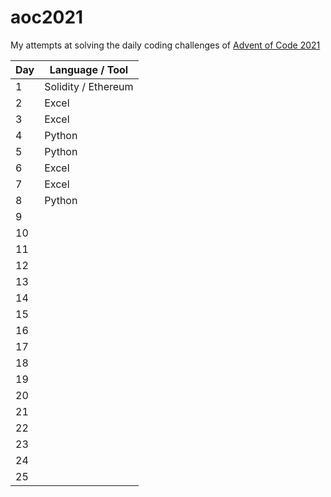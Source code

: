 # aoc2021
My attempts at solving the daily coding challenges of [Advent of Code 2021](https://adventofcode.com/2021)

| Day | Language / Tool                                 |
| --- | ----------------------------------------------- |
| 1   | Solidity / Ethereum                             |
| 2   | Excel                                           |
| 3   | Excel                                           |
| 4   | Python                                          |
| 5   | Python                                          |
| 6   | Excel                                           |
| 7   | Excel                                           |
| 8   | Python                                          |
| 9   |                                                 |
| 10  |                                                 |
| 11  |                                                 |
| 12  |                                                 |
| 13  |                                                 |
| 14  |                                                 |
| 15  |                                                 |
| 16  |                                                 |
| 17  |                                                 |
| 18  |                                                 |
| 19  |                                                 |
| 20  |                                                 |
| 21  |                                                 |
| 22  |                                                 |
| 23  |                                                 |
| 24  |                                                 |
| 25  |                                                 |

